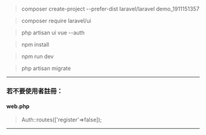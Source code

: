 > composer create-project --prefer-dist laravel/laravel demo_1911151357

> composer require laravel/ui

> php artisan ui vue --auth

> npm install 

> npm run dev

> php artisan migrate


-------------------
### 若不要使用者註冊：
#### web.php
> Auth::routes(['register'=>false]);

-------------
